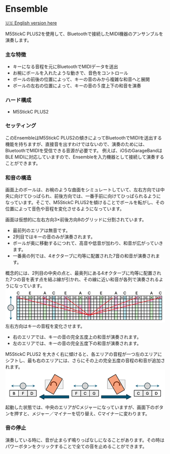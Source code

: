 # Ensemble


[🇺🇸 English version here](README.md)

M5StickC PLUS2を使用して、Bluetoothで接続したMIDI機器のアンサンブルを演奏します。

### 主な特徴
- キーになる音程を元にBluetoothでMIDIデータを送出
- お椀にボールを入れたような動きで、音色をコントロール
- ボールの前後の位置によって、キーの音のみから複雑な和音へと展開
- ボールの左右の位置によって、キーの音の５度上下の和音を演奏

### ハード構成
- M5StickC PLUS2

### セッティング
このEnsembleはM5StickC PLUS2の傾きによってBluetoothでMIDIを送出する機能を持ちますが、直接音を出すわけではないので、演奏のためには、BluetoothでMIDIを受信できる音源が必要です。
例えば、iOSのGarageBandはBLE MIDIに対応していますので、Ensembleを入力機器として接続して演奏することができます。

### 和音の構造
画面上のボールは、お椀のような曲面をシミュレートしていて、左右方向では中央に向けてひっぱられ、前後方向では、一番手前に向けてひっぱられるようになっています。そこで、M5StickC PLUS2を傾けることでボールを転がし、その位置によって音色や音程を変化させるようになっています。

画面は仮想的に左右方向3×前後方向8のグリッドに分割されています。
- 最前列のエリアは無音です。
- 2列目ではキーの音のみが演奏されます。
- ボールが奥に移動するにつれて、高音や低音が加わり、和音が広がっていきます。
- 一番奥の列では、4オクターブに均等に配置された7音の和音が演奏されます。

概念的には、2列目の中央の点と、最奥列にある4オクターブに均等に配置された7つの音を表す点を結ぶ線が引かれ、その線に近い和音が各列で演奏されるようになっています。
<img src="images/code1.png" align="center" width="850">
左右方向はキーの音程を変化させます。
- 右のエリアでは、キーの音の完全五度上の和音が演奏されます。
- 左のエリアでは、キーの音の完全五度下の和音が演奏されます。

M5StickC PLUS2 を大きく右に傾けると、各エリアの音程が一つ左のエリアにシフトし、最も右のエリアには、さらにその上の完全五度の音程の和音が追加されます。
<img src="images/code2.png" align="center" width="850">
起動した状態では、中央のエリアがCメジャーになっていますが、画面下のボタンを押すと、メジャー／マイナーを切り替え、Cマイナーに変わります。

### 音の停止
演奏している時に、音が止まらず鳴りっぱなしになることがあります。その時はパワーボタンをクリックすることで全ての音を止めることができます。




